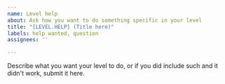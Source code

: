 ```yaml
---
name: Level help
about: Ask how you want to do something specific in your level
title: "[LEVEL.HELP] (Title here)"
labels: help wanted, question
assignees: ''

---
```


Describe what you want your level to do, or if you did include such and it didn't work, submit it here.

